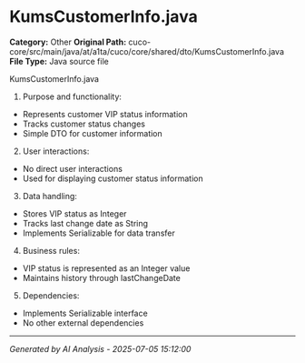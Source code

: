 # KumsCustomerInfo.java

**Category:** Other
**Original Path:** cuco-core/src/main/java/at/a1ta/cuco/core/shared/dto/KumsCustomerInfo.java
**File Type:** Java source file

KumsCustomerInfo.java
1. Purpose and functionality:
- Represents customer VIP status information
- Tracks customer status changes
- Simple DTO for customer information

2. User interactions:
- No direct user interactions
- Used for displaying customer status information

3. Data handling:
- Stores VIP status as Integer
- Tracks last change date as String
- Implements Serializable for data transfer

4. Business rules:
- VIP status is represented as an Integer value
- Maintains history through lastChangeDate

5. Dependencies:
- Implements Serializable interface
- No other external dependencies

---
*Generated by AI Analysis - 2025-07-05 15:12:00*
